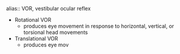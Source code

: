 alias:: VOR, vestibular ocular reflex

- Rotational VOR
	- produces eye movement in response to horizontal, vertical, or torsional head movements
- Translational VOR
	- produces eye mov